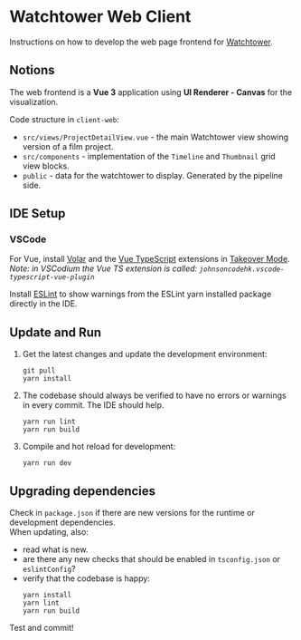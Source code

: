 # Watchtower Web Client

Instructions on how to develop the web page frontend for [Watchtower](https://watchtower.blender.org/).

## Notions

The web frontend is a **Vue 3** application using **UI Renderer - Canvas** for the visualization.

Code structure in `client-web`:
- `src/views/ProjectDetailView.vue` - the main Watchtower view showing version of a film project.
- `src/components` - implementation of the `Timeline` and `Thumbnail` grid view blocks.
- `public` - data for the watchtower to display. Generated by the pipeline side.


## IDE Setup

### VSCode
For Vue, install [Volar](https://marketplace.visualstudio.com/items?itemName=Vue.volar) and the 
[Vue TypeScript](https://marketplace.visualstudio.com/items?itemName=Vue.vscode-typescript-vue-plugin)
extensions in [Takeover Mode](https://vuejs.org/guide/typescript/overview.html#volar-takeover-mode).  
*Note: in VSCodium the Vue TS extension is called: `johnsoncodehk.vscode-typescript-vue-plugin`*

Install [ESLint](https://marketplace.visualstudio.com/items?itemName=Vdbaeumer.vscode-eslint)
to show warnings from the ESLint yarn installed package directly in the IDE.


## Update and Run

1. Get the latest changes and update the development environment:
   ```
   git pull
   yarn install
   ```

2. The codebase should always be verified to have no errors or warnings in every commit. The IDE should help.
   ```
   yarn run lint  
   yarn run build
   ```

3. Compile and hot reload for development:
    ```
   yarn run dev
   ```


## Upgrading dependencies

Check in `package.json` if there are new versions for the runtime or development dependencies.  
When updating, also:
   - read what is new.
   - are there any new checks that should be enabled in `tsconfig.json` or `eslintConfig`?
   - verify that the codebase is happy:
        ```
        yarn install
        yarn lint  
        yarn run build
        ```
Test and commit!



